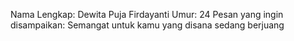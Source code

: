 Nama Lengkap: Dewita Puja Firdayanti
Umur: 24
Pesan yang ingin disampaikan: Semangat untuk kamu yang disana sedang berjuang
